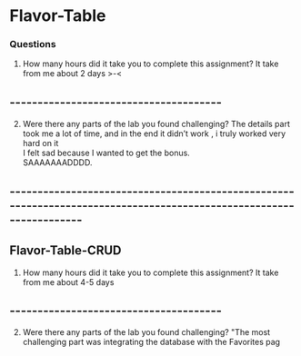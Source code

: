 # Flavor-Table

### Questions
1. How many hours did it take you to complete this assignment?
It take from me about 2 days  >-<
## --------------------------------------

2. Were there any parts of the lab you found challenging?
The details part took me a lot of time, and in the end it didn’t work , i truly worked very hard on it <br>
I felt sad because I wanted to get the bonus.<br>
SAAAAAAADDDD.

## -------------------------------------------------------------------------------------------------------------------

## Flavor-Table-CRUD
1. How many hours did it take you to complete this assignment?
It take from me about 4-5 days
## --------------------------------------

2. Were there any parts of the lab you found challenging?
"The most challenging part was integrating the database with the Favorites pag